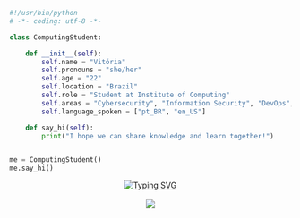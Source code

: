 
```python
#!/usr/bin/python
# -*- coding: utf-8 -*-

class ComputingStudent:

    def __init__(self):
        self.name = "Vitória"
        self.pronouns = "she/her"
        self.age = "22"
        self.location = "Brazil"
        self.role = "Student at Institute of Computing"
        self.areas = "Cybersecurity", "Information Security", "DevOps", "Infrastructure"
        self.language_spoken = ["pt_BR", "en_US"]

    def say_hi(self):
        print("I hope we can share knowledge and learn together!")


me = ComputingStudent()
me.say_hi()
```

<p align="center"> <a href="https://git.io/typing-svg"><img src="https://readme-typing-svg.demolab.com?font=Fira+Code&pause=1000&color=F73FDC&width=435&lines=I'm+working+with%3A+" alt="Typing SVG" /> </a> <br/> <br/>

  <a href="https://skillicons.dev">
    <img src="https://skillicons.dev/icons?i=linux,mysql,github,kubernetes,docker,py,java,aws">
  </a>
